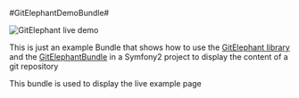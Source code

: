 #GitElephantDemoBundle#

![GitElephant live demo](http://gitelephant.cypresslab.net.158.69-195-222.groveurl.com/bundles/cypressgitelephantdemo/images/preview.png)

This is just an example Bundle that shows how to use the [GitElephant library](https://github.com/matteosister/GitElephant) and the [GitElephantBundle](https://github.com/matteosister/GitElephantBundle) in a Symfony2 project to display the content of a git repository

This bundle is used to display the live example page